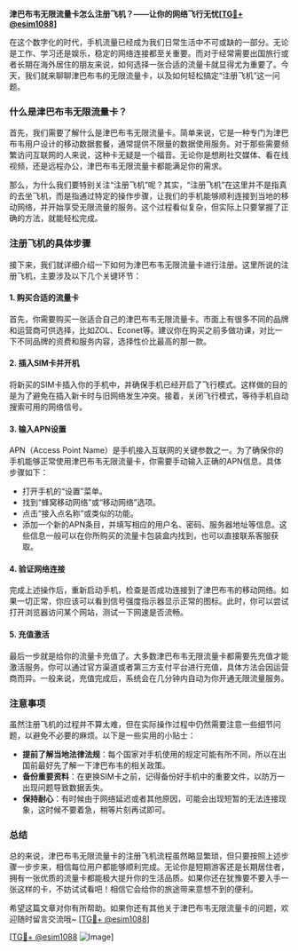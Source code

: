 **津巴布韦无限流量卡怎么注册飞机？——让你的网络飞行无忧[[TG💪+ @esim1088](https://t.me/s/esim1088)]**

在这个数字化的时代，手机流量已经成为我们日常生活中不可或缺的一部分。无论是工作、学习还是娱乐，稳定的网络连接都至关重要。而对于经常需要出国旅行或者长期在海外居住的朋友来说，如何选择一张合适的流量卡就显得尤为重要了。今天，我们就来聊聊津巴布韦的无限流量卡，以及如何轻松搞定“注册飞机”这一问题。

### 什么是津巴布韦无限流量卡？

首先，我们需要了解什么是津巴布韦无限流量卡。简单来说，它是一种专门为津巴布韦用户设计的移动数据套餐，通常提供不限量的数据使用服务。对于那些需要频繁访问互联网的人来说，这种卡无疑是一个福音。无论你是想刷社交媒体、看在线视频，还是远程办公，津巴布韦无限流量卡都能满足你的需求。

那么，为什么我们要特别关注“注册飞机”呢？其实，“注册飞机”在这里并不是指真的去坐飞机，而是指通过特定的操作步骤，让我们的手机能够顺利连接到当地的移动网络，并开始享受无限流量的服务。这个过程看似复杂，但实际上只要掌握了正确的方法，就能轻松完成。

### 注册飞机的具体步骤

接下来，我们就详细介绍一下如何为津巴布韦无限流量卡进行注册。这里所说的注册飞机，主要涉及以下几个关键环节：

#### 1. 购买合适的流量卡
首先，你需要购买一张适合自己的津巴布韦无限流量卡。市面上有很多不同的品牌和运营商可供选择，比如ZOL、Econet等。建议你在购买之前多做功课，对比一下不同品牌的资费和服务内容，选择性价比最高的那一款。

#### 2. 插入SIM卡并开机
将新买的SIM卡插入你的手机中，并确保手机已经开启了飞行模式。这样做的目的是为了避免在插入新卡时与旧网络发生冲突。接着，关闭飞行模式，等待手机自动搜索可用的网络信号。

#### 3. 输入APN设置
APN（Access Point Name）是手机接入互联网的关键参数之一。为了确保你的手机能够正常使用津巴布韦无限流量卡，你需要手动输入正确的APN信息。具体步骤如下：
- 打开手机的“设置”菜单。
- 找到“蜂窝移动网络”或“移动网络”选项。
- 点击“接入点名称”或类似的功能。
- 添加一个新的APN条目，并填写相应的用户名、密码、服务器地址等信息。这些信息一般可以在你所购买的流量卡包装盒内找到，也可以直接联系客服获取。

#### 4. 验证网络连接
完成上述操作后，重新启动手机，检查是否成功连接到了津巴布韦的移动网络。如果一切正常，你应该可以看到信号强度指示器显示正常的图标。此时，你可以尝试打开浏览器访问某个网站，测试一下网速是否流畅。

#### 5. 充值激活
最后一步就是给你的流量卡充值了。大多数津巴布韦无限流量卡都需要先充值才能激活服务。你可以通过官方渠道或者第三方支付平台进行充值，具体方法会因运营商而异。一般来说，充值完成后，系统会在几分钟内自动为你开通无限流量服务。

### 注意事项

虽然注册飞机的过程并不算太难，但在实际操作过程中仍然需要注意一些细节问题，以避免不必要的麻烦。以下是一些实用的小贴士：

- **提前了解当地法律法规**：每个国家对手机使用的规定可能有所不同，所以在出国前最好先了解一下津巴布韦的相关政策。
- **备份重要资料**：在更换SIM卡之前，记得备份好手机中的重要文件，以防万一出现问题导致数据丢失。
- **保持耐心**：有时候由于网络延迟或者其他原因，可能会出现短暂的无法连接现象，这时候不要着急，稍等片刻再试即可。

### 总结

总的来说，津巴布韦无限流量卡的注册飞机流程虽然略显繁琐，但只要按照上述步骤一步步来，相信每位用户都能够顺利完成。无论你是短期游客还是长期居住者，拥有一张优质的流量卡都能极大提升你的生活品质。如果你还在犹豫要不要入手一张这样的卡，不妨试试看吧！相信它会给你的旅途带来意想不到的便利。

希望这篇文章对你有所帮助。如果你还有其他关于津巴布韦无限流量卡的问题，欢迎随时留言交流哦~ [[TG💪+ @esim1088](https://t.me/s/esim1088)] 

[[TG💪+ @esim1088](https://t.me/s/esim1088) ![Image](https://i.postimg.cc/4NQfJmqS/Snipaste-2025-05-13-00-14-12.png)]